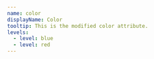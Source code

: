 ```yaml
---
name: color
displayName: Color
tooltip: This is the modified color attribute.
levels:
  - level: blue
  - level: red
---
```

